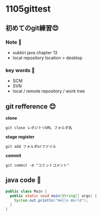 # 1105gittest
## 初めてのgit練習😍

### Note 💚

- sukkiri java chapter 13 
- local repository location > desktop 

### key words 💚

- SCM 
- SVN 
- local / remote repository / work tree 

## git refference 😊

**clone**

```
git close レポジトリURL フォルダ名
```

**stage register**
```
git add フォルダorファイル
```

**commit**
```
git commit -m "コミットコメント"
```

## java code 🤩

```java 
public class Main {
  public static void main(String[] args) { 
    System.out.println("Hello World");
  }
}
```